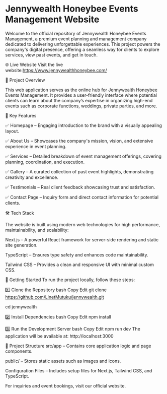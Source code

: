# **Jennywealth Honeybee Events Management Website**

Welcome to the official repository of Jennywealth Honeybee Events Management, a premium event planning and management company dedicated to delivering unforgettable experiences. This project powers the company's digital presence, offering a seamless way for clients to explore services, view past events, and get in touch.

🌐 Live Website
Visit the live website:https://www.jennywealthhoneybee.com/

📌 Project Overview

This web application serves as the online hub for Jennywealth Honeybee Events Management. It provides a user-friendly interface where potential clients can learn about the company’s expertise in organizing high-end events such as corporate functions, weddings, private parties, and more.

🔹 Key Features

✅ Homepage – Engaging introduction to the brand with a visually appealing layout.

✅ About Us – Showcases the company's mission, vision, and extensive experience in event planning.

✅ Services – Detailed breakdown of event management offerings, covering planning, coordination, and execution.

✅ Gallery – A curated collection of past event highlights, demonstrating creativity and excellence.

✅ Testimonials – Real client feedback showcasing trust and satisfaction.

✅ Contact Page – Inquiry form and direct contact information for potential clients.


🛠️ Tech Stack

The website is built using modern web technologies for high performance, maintainability, and scalability:

Next.js – A powerful React framework for server-side rendering and static site generation.

TypeScript – Ensures type safety and enhances code maintainability.

Tailwind CSS – Provides a clean and responsive UI with minimal custom CSS.

🚀 Getting Started
To run the project locally, follow these steps:

1️⃣ Clone the Repository
bash
Copy
Edit
git clone https://github.com/LinetMutuku/jennywealth.git

cd jennywealth

2️⃣ Install Dependencies
bash
Copy
Edit
npm install

3️⃣ Run the Development Server
bash
Copy
Edit
npm run dev
The application will be available at: http://localhost:3000

📂 Project Structure
src/app – Contains core application logic and page components.

public/ – Stores static assets such as images and icons.

Configuration Files – Includes setup files for Next.js, Tailwind CSS, and TypeScript.



For inquiries and event bookings, visit our official website.